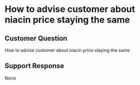 # How to advise customer about niacin price staying the same

## Customer Question

How to advise customer about niacin price staying the same

## Support Response

None
